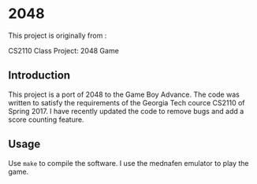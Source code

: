 # 2048
This project is originally from :

CS2110 Class Project: 2048 Game

## Introduction
This project is a port of 2048 to the Game Boy Advance. The code was written to satisfy the requirements
of the Georgia Tech cource CS2110 of Spring 2017. I have recently updated the code to remove bugs and
add a score counting feature.

## Usage
Use `make` to compile the software. I use the mednafen emulator to play the game.
